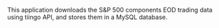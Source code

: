 This application downloads the S&P 500 components EOD trading data using tiingo API, and stores them in a MySQL database.
